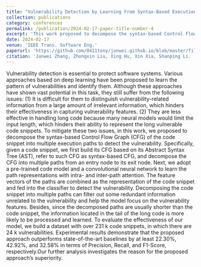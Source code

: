 ```yaml
---
title: "Vulnerability Detection by Learning From Syntax-Based Execution Paths of Code"
collection: publications
category: conferences
permalink: /publication/2024-02-17-paper-title-number-4
excerpt: 'This work proposed to decompose the syntax-based Control Flow Graph (CFG) of the code snippet into multiple execution paths to detect the vulnerability'
date: 2024-02-17
venue: 'IEEE Trans. Software Eng.'
paperurl: 'https://github.com/0411tony/junwei.github.io/blob/master/files/TSE.pdf'
citation: 'Junwei Zhang, Zhongxin Liu, Xing Hu, Xin Xia, Shanping Li. (2024). &quot;Vulnerability Detection by Learning From Syntax-Based Execution Paths of Code.&quot; <i>IEEE Trans. Software Eng</i>. 1(3).'
---
```


Vulnerability detection is essential to protect software systems. Various approaches based on deep learning have been proposed to learn the pattern of vulnerabilities and identify them.
Although these approaches have shown vast potential in this task, they still suffer from the following issues: (1) It is difficult for them to distinguish vulnerability-related information from a large
amount of irrelevant information, which hinders their effectiveness in capturing vulnerability features. (2) They are less effective in
handling long code because many neural models would limit the input length, which hinders their ability to represent the long
vulnerable code snippets. To mitigate these two issues, in this work, we proposed to decompose the syntax-based Control Flow Graph
(CFG) of the code snippet into multiple execution paths to detect the vulnerability. Specifically, given a code snippet, we first build its
CFG based on its Abstract Syntax Tree (AST), refer to such CFG as syntax-based CFG, and decompose the CFG into multiple paths
from an entry node to its exit node. Next, we adopt a pre-trained code model and a convolutional neural network to learn the path
representations with intra- and inter-path attention. The feature vectors of the paths are combined as the representation of the
code snippet and fed into the classifier to detect the vulnerability. Decomposing the code snippet into multiple paths can filter out
some redundant information unrelated to the vulnerability and help the model focus on the vulnerability features. Besides, since
the decomposed paths are usually shorter than the code snippet, the information located in the tail of the long code is more likely
to be processed and learned. To evaluate the effectiveness of our model, we build a dataset with over 231 k code snippets, in which
there are 24 k vulnerabilities. Experimental results demonstrate that the proposed approach outperforms state-of-the-art baselines
by at least 22.30%, 42.92%, and 32.58% in terms of Precision, Recall, and F1-Score, respectively.Our further analysis investigates
the reason for the proposed approach’s superiority.
